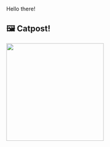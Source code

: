 Hello there!



## 🖼️ Catpost!

<sub>
    <img src="https://cdn2.thecatapi.com/images/MjAxOTAzNA.jpg" height="256">
</sub>

